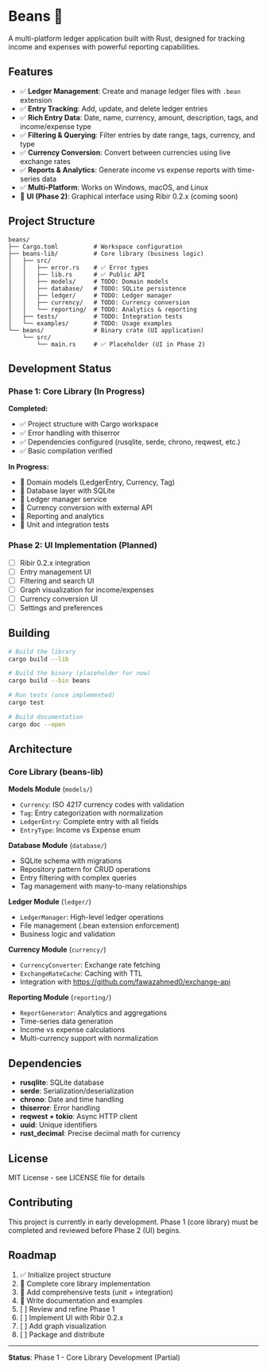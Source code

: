 # Beans 🫘

A multi-platform ledger application built with Rust, designed for tracking income and expenses with powerful reporting capabilities.

## Features

- ✅ **Ledger Management**: Create and manage ledger files with `.bean` extension
- ✅ **Entry Tracking**: Add, update, and delete ledger entries
- ✅ **Rich Entry Data**: Date, name, currency, amount, description, tags, and income/expense type
- ✅ **Filtering & Querying**: Filter entries by date range, tags, currency, and type  
- ✅ **Currency Conversion**: Convert between currencies using live exchange rates
- ✅ **Reports & Analytics**: Generate income vs expense reports with time-series data
- ✅ **Multi-Platform**: Works on Windows, macOS, and Linux
- 🚧 **UI (Phase 2)**: Graphical interface using Ribir 0.2.x (coming soon)

## Project Structure

```
beans/
├── Cargo.toml          # Workspace configuration
├── beans-lib/          # Core library (business logic)
│   ├── src/
│   │   ├── error.rs    # ✅ Error types
│   │   ├── lib.rs      # ✅ Public API
│   │   ├── models/     # TODO: Domain models
│   │   ├── database/   # TODO: SQLite persistence
│   │   ├── ledger/     # TODO: Ledger manager
│   │   ├── currency/   # TODO: Currency conversion
│   │   └── reporting/  # TODO: Analytics & reporting
│   ├── tests/          # TODO: Integration tests
│   └── examples/       # TODO: Usage examples
└── beans/              # Binary crate (UI application)
    └── src/
        └── main.rs     # ✅ Placeholder (UI in Phase 2)
```

## Development Status

### Phase 1: Core Library (In Progress)

**Completed:**
- ✅ Project structure with Cargo workspace
- ✅ Error handling with thiserror
- ✅ Dependencies configured (rusqlite, serde, chrono, reqwest, etc.)
- ✅ Basic compilation verified

**In Progress:**
- 🚧 Domain models (LedgerEntry, Currency, Tag)
- 🚧 Database layer with SQLite  
- 🚧 Ledger manager service
- 🚧 Currency conversion with external API
- 🚧 Reporting and analytics
- 🚧 Unit and integration tests

### Phase 2: UI Implementation (Planned)

- [ ] Ribir 0.2.x integration
- [ ] Entry management UI
- [ ] Filtering and search UI
- [ ] Graph visualization for income/expenses
- [ ] Currency conversion UI
- [ ] Settings and preferences

## Building

```bash
# Build the library
cargo build --lib

# Build the binary (placeholder for now)
cargo build --bin beans

# Run tests (once implemented)
cargo test

# Build documentation
cargo doc --open
```

## Architecture

### Core Library (beans-lib)

**Models Module** (`models/`)
- `Currency`: ISO 4217 currency codes with validation
- `Tag`: Entry categorization with normalization
- `LedgerEntry`: Complete entry with all fields
- `EntryType`: Income vs Expense enum

**Database Module** (`database/`)
- SQLite schema with migrations
- Repository pattern for CRUD operations
- Entry filtering with complex queries
- Tag management with many-to-many relationships

**Ledger Module** (`ledger/`)
- `LedgerManager`: High-level ledger operations
- File management (.bean extension enforcement)
- Business logic and validation

**Currency Module** (`currency/`)
- `CurrencyConverter`: Exchange rate fetching
- `ExchangeRateCache`: Caching with TTL
- Integration with https://github.com/fawazahmed0/exchange-api

**Reporting Module** (`reporting/`)
- `ReportGenerator`: Analytics and aggregations  
- Time-series data generation
- Income vs expense calculations
- Multi-currency support with normalization

## Dependencies

- **rusqlite**: SQLite database
- **serde**: Serialization/deserialization
- **chrono**: Date and time handling
- **thiserror**: Error handling
- **reqwest + tokio**: Async HTTP client
- **uuid**: Unique identifiers
- **rust_decimal**: Precise decimal math for currency

## License

MIT License - see LICENSE file for details

## Contributing

This project is currently in early development. Phase 1 (core library) must be completed and reviewed before Phase 2 (UI) begins.

## Roadmap

1. ✅ Initialize project structure
2. 🚧 Complete core library implementation
3. 🚧 Add comprehensive tests (unit + integration)
4. 🚧 Write documentation and examples
5. [ ] Review and refine Phase 1
6. [ ] Implement UI with Ribir 0.2.x
7. [ ] Add graph visualization
8. [ ] Package and distribute

---

**Status**: Phase 1 - Core Library Development (Partial)

